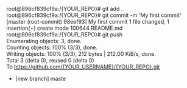 
root@896cf839cf9a:/{YOUR_REPO}# git add .
root@896cf839cf9a:/{YOUR_REPO}# git commit -m 'My first commit'
[master (root-commit) 98eef93] My first commit
 1 file changed, 1 insertion(+)
 create mode 100644 README.md
root@896cf839cf9a:/{YOUR_REPO}# git push                                                                                           
Enumerating objects: 3, done.                                                                                                         
Counting objects: 100% (3/3), done.                                                                                                   
Writing objects: 100% (3/3), 212 bytes | 212.00 KiB/s, done.                                                                          
Total 3 (delta 0), reused 0 (delta 0)                                                                                                 
To https://github.com/{YOUR_USERNAME}/{YOUR_REPO}.git                                                                                       
 * [new branch]      maste
